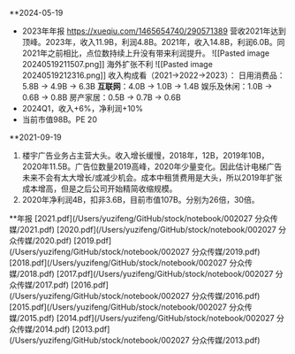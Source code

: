 **2024-05-19
* 2023年年报 https://xueqiu.com/1465654740/290571389
营收2021年达到顶峰。2023年，收入11.9B，利润4.8B。2021年，收入14.8B，利润6.0B。同2021年之前相比，点位数持续上升没有带来利润提升。
![[Pasted image 20240519211507.png]]
海外扩张不利
![[Pasted image 20240519212316.png]]
收入构成看（2021->2022->2023）：
    日用消费品：5.8B -> 4.9B -> 6.3B
    **互联网**：4.0B -> 1.0B -> 1.4B
    娱乐及休闲：1.0B -> 0.6B -> 0.8B
    房产家居：0.5B -> 0.7B -> 0.6B
* 2024Q1，收入+6%，净利润+10%
* 当前市值98B。PE 20

**2021-09-19
1. 楼宇广告业务占主营大头。收入增长缓慢，2018年，12B，2019年10B，2020年11.5B。广告位数量2019高峰，2020年少量变化。因此估计电梯广告未来不会有太大增长/或减少机会。成本中租赁费用是大头，所以2019年扩张成本增高，但是之后公司开始精简收缩规模。
2. 2020年净利润4B，扣非3.6B，目前市值107B。分别为26倍，30倍。

**年报
[2021.pdf](/Users/yuzifeng/GitHub/stock/notebook/002027 分众传媒/2021.pdf)
[2020.pdf](/Users/yuzifeng/GitHub/stock/notebook/002027 分众传媒/2020.pdf)
[2019.pdf](/Users/yuzifeng/GitHub/stock/notebook/002027 分众传媒/2019.pdf)
[2018.pdf](/Users/yuzifeng/GitHub/stock/notebook/002027 分众传媒/2018.pdf)
[2017.pdf](/Users/yuzifeng/GitHub/stock/notebook/002027 分众传媒/2017.pdf)
[2016.pdf](/Users/yuzifeng/GitHub/stock/notebook/002027 分众传媒/2016.pdf)
[2015.pdf](/Users/yuzifeng/GitHub/stock/notebook/002027 分众传媒/2015.pdf)
[2014.pdf](/Users/yuzifeng/GitHub/stock/notebook/002027 分众传媒/2014.pdf)
[2013.pdf](/Users/yuzifeng/GitHub/stock/notebook/002027 分众传媒/2013.pdf)
